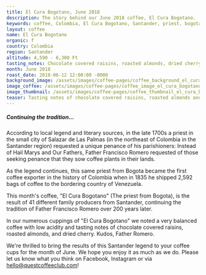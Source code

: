 ```yaml
---
title: El Cura Bogotano, June 2018
description: The story behind our June 2018 coffee, El Cura Bogotano.
keywords: coffee, Colombia, El Cura Bogotano, Santander, priest, bogota, colombia, Salazar de Las Palmas, Francisco Romero
layout: coffee
name: El Cura Bogotano
organic: f
country: Colombia
region: Santander
altitude: 4,590 - 6,300 Ft
tasting_notes: Chocolate covered raisins, roasted almonds, dried cherry
month: June 2018
roast_date: 2018-06-12 12:00:00 -0000
background_image: /assets/images/coffee-pages/coffee_background_el_cura_bogotano@2x.jpg
image_coffee: /assets/images/coffee-pages/coffee_image_el_cura_bogotano@2x.jpg
image_thumbnail: /assets/images/coffee-pages/coffee_thumbnail_el_cura_bogotano@2x.jpg
teaser: Tasting notes of chocolate covered raisins, roasted almonds and dried cherry... all thanks to a priest in the 1700s.
---
```

<h5>Continuing the tradition...</h5>

<p>According to local legend and literary sources, in the late 1700s a priest in the small city of Salazar de Las Palmas (in the northeast of Colombia in the Santander region) requested a unique penance of his parishioners: Instead of Hail Marys and Our Fathers, Father Francisco Romero requested of those seeking penance that they sow coffee plants in their lands.</p>

<p>As the legend continues, this same priest from Bogota became the first coffee exporter in the history of Colombia when in 1835 he shipped 2,592 bags of coffee to the bordering country of Venezuela.</p>

<p>This month's coffee, "El Cura Bogotano" (The priest from Bogota), is the result of 41 different family producers from Santander, continuing the tradition of Father Francisco Romero over 200 years later.</p> 

<p>In our numerous cuppings of "El Cura Bogotano" we noted a very balanced coffee with low acidity and tasting notes of chocolate covered raisins, roasted almonds, and dried cherry. Kudos, Father Romero.</p>

<p>We're thrilled to bring the results of this Santander legend to your coffee cups for the month of June. We hope you enjoy it as much as we do. Please let us know what you think on Facebook, Instagram or via <a href="mailto:hello@questcoffeeclub.com">hello@questcoffeeclub.com</a>!</p>